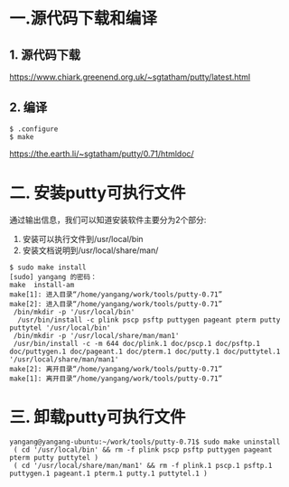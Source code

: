 # 一.源代码下载和编译

## 1. 源代码下载
https://www.chiark.greenend.org.uk/~sgtatham/putty/latest.html

## 2. 编译
```
$ .configure
$ make
```
https://the.earth.li/~sgtatham/putty/0.71/htmldoc/
# 二. 安装putty可执行文件
通过输出信息，我们可以知道安装软件主要分为2个部分:
1. 安装可以执行文件到/usr/local/bin
2. 安装文档说明到/usr/local/share/man/
```
$ sudo make install
[sudo] yangang 的密码： 
make  install-am
make[1]: 进入目录“/home/yangang/work/tools/putty-0.71”
make[2]: 进入目录“/home/yangang/work/tools/putty-0.71”
 /bin/mkdir -p '/usr/local/bin'
  /usr/bin/install -c plink pscp psftp puttygen pageant pterm putty puttytel '/usr/local/bin'
 /bin/mkdir -p '/usr/local/share/man/man1'
 /usr/bin/install -c -m 644 doc/plink.1 doc/pscp.1 doc/psftp.1 doc/puttygen.1 doc/pageant.1 doc/pterm.1 doc/putty.1 doc/puttytel.1 '/usr/local/share/man/man1'
make[2]: 离开目录“/home/yangang/work/tools/putty-0.71”
make[1]: 离开目录“/home/yangang/work/tools/putty-0.71”
```

# 三. 卸载putty可执行文件
```
yangang@yangang-ubuntu:~/work/tools/putty-0.71$ sudo make uninstall
 ( cd '/usr/local/bin' && rm -f plink pscp psftp puttygen pageant pterm putty puttytel )
 ( cd '/usr/local/share/man/man1' && rm -f plink.1 pscp.1 psftp.1 puttygen.1 pageant.1 pterm.1 putty.1 puttytel.1 )
```



